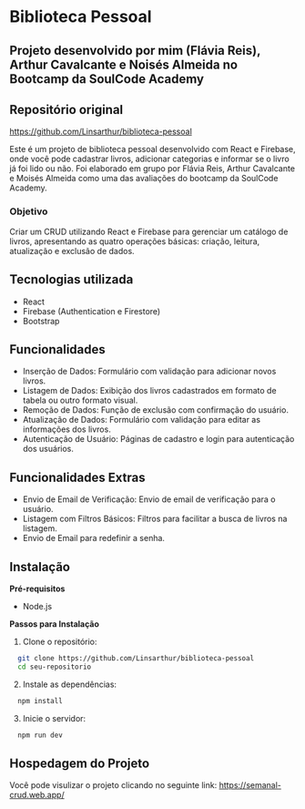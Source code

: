 # Biblioteca Pessoal

## Projeto desenvolvido por mim (Flávia Reis), Arthur Cavalcante e Noisés Almeida no Bootcamp da SoulCode Academy

## Repositório original

https://github.com/Linsarthur/biblioteca-pessoal

Este é um projeto de biblioteca pessoal desenvolvido com React e Firebase, onde você pode cadastrar livros, adicionar categorias e informar se o livro já foi lido ou não.
Foi elaborado em grupo por Flávia Reis, Arthur Cavalcante e Moisés Almeida como uma das avaliações do bootcamp da SoulCode Academy.

### Objetivo
Criar um CRUD utilizando React e Firebase para gerenciar um catálogo de livros, apresentando as quatro operações básicas: criação, leitura, atualização e exclusão de dados.



## Tecnologias utilizada

- React
- Firebase (Authentication e Firestore)
- Bootstrap



## Funcionalidades

- Inserção de Dados: Formulário com validação para adicionar novos livros.
- Listagem de Dados: Exibição dos livros cadastrados em formato de tabela ou outro formato visual.
- Remoção de Dados: Função de exclusão com confirmação do usuário.
- Atualização de Dados: Formulário com validação para editar as informações dos livros.
- Autenticação de Usuário: Páginas de cadastro e login para autenticação dos usuários.

## Funcionalidades Extras

- Envio de Email de Verificação: Envio de email de verificação para o usuário.
- Listagem com Filtros Básicos: Filtros para facilitar a busca de livros na listagem.
- Envio de Email para redefinir a senha.

## Instalação

**Pré-requisitos** 

- Node.js

**Passos para Instalação**

1. Clone o repositório:

```bash
  git clone https://github.com/Linsarthur/biblioteca-pessoal
  cd seu-repositorio
```

2. Instale as dependências:

```bash
  npm install
```

3. Inicie o servidor:

```bash
  npm run dev
```


## Hospedagem do Projeto
Você pode visulizar o projeto clicando no seguinte link:
https://semanal-crud.web.app/
